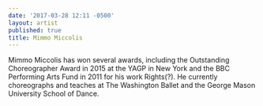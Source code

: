 ```yaml
---
date: '2017-03-28 12:11 -0500'
layout: artist
published: true
title: Mimmo Miccolis
---
```

Mimmo Miccolis has won several awards, including the Outstanding Choreographer Award in 2015 at the YAGP in New York and the BBC Performing Arts Fund in 2011 for his work Rights(?). He currently choreographs and teaches at The Washington Ballet and the George Mason University School of Dance.
